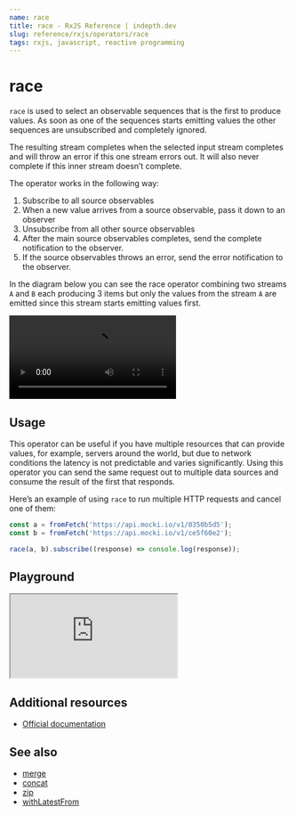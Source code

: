 ```yaml
---
name: race
title: race - RxJS Reference | indepth.dev
slug: reference/rxjs/operators/race
tags: rxjs, javascript, reactive programming
---
```


# race
`race` is used to select an observable sequences that is the first to produce values. As soon as one of the sequences starts emitting values the other sequences are unsubscribed and completely ignored.

The resulting stream completes when the selected input stream completes and will throw an error if this one stream errors out. It will also never complete if this inner stream doesn’t complete.

The operator works in the following way:

1. Subscribe to all source observables
2. When a new value arrives from a source observable, pass it down to an observer
3. Unsubscribe from all other source observables
4. After the main source observables completes, send the complete notification to the observer.
5. If the source observables throws an error, send the error notification to the observer.

In the diagram below you can see the race operator combining two streams `A` and `B` each producing 3 items but only the values from the stream `A` are emitted since this stream starts emitting values first.

<video>
    <source src="https://images.indepth.dev/references/rxjs/operators/race.mp4" type="video/mp4">
</video>

## Usage
This operator can be useful if you have multiple resources that can provide values, for example, servers around the world, but due to network conditions the latency is not predictable and varies significantly. Using this operator you can send the same request out to multiple data sources and consume the result of the first that responds.

Here’s an example of using `race` to run multiple HTTP requests and cancel one of them:

```javascript
const a = fromFetch('https://api.mocki.io/v1/0350b5d5');
const b = fromFetch('https://api.mocki.io/v1/ce5f60e2');

race(a, b).subscribe((response) => console.log(response));
```

## Playground

<iframe src="https://stackblitz.com/edit/indepth-rxjs-race?embed=1&file=index.ts"></iframe>

## Additional resources

- [Official documentation](https://rxjs.dev/api/operators/race)

## See also

- [merge](https://indepth.dev/reference/rxjs/operators/merge)
- [concat](https://indepth.dev/reference/rxjs/operators/concat)
- [zip](https://indepth.dev/reference/rxjs/operators/zip)
- [withLatestFrom](https://indepth.dev/reference/rxjs/operators/with-latest-from)

